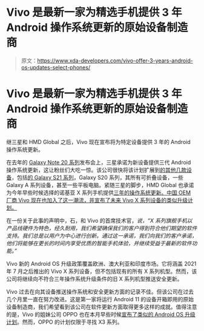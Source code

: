 # Vivo 是最新一家为精选手机提供 3 年 Android 操作系统更新的原始设备制造商

> 原文：<https://www.xda-developers.com/vivo-offer-3-years-android-os-updates-select-phones/>

# Vivo 是最新一家为精选手机提供 3 年 Android 操作系统更新的原始设备制造商

继三星和 HMD Global 之后，Vivo 现在宣布将为特定设备提供 3 年的 Android 操作系统更新。

在去年的 [Galaxy Note 20 系列](https://www.xda-developers.com/samsung-galaxy-note-20/)发布会上，三星承诺为新设备提供三代 Android 操作系统更新，这让粉丝们大吃一惊。该公司很快将该计划扩展到[的其他几款设备](https://www.xda-developers.com/samsung-galaxy-devices-3-generations-android-updates/)，包括[的 Galaxy S21 系列](https://www.xda-developers.com/samsung-galaxy-s21/)，Galaxy S20 系列，其所有可折叠设备，一些 Galaxy A 系列设备，甚至一些平板电脑。紧随三星的脚步，HMD Global 也承诺为今年早些时候选择的诺基亚 X 系列手机提供[三年的操作系统更新。中国 OEM 厂商 Vivo 现在也加入了这一潮流，并宣布了未来 Vivo X 系列设备的类似升级计划。](https://www.xda-developers.com/hmd-global-nokia-x10-x20-3-years-android-update/)

在一份关于此事的声明中，石，和 Vivo 的首席技术官，*说，“X 系列旗舰手机以产品线硬件为特色，经久耐用，我们希望确保我们的客户得到符合他们期望的软件支持。我们总是以用户为中心进行创新。通过这一承诺，我们向我们的客户承诺，他们将能够在更长的时间内享受优质的智能手机体验，并继续受益于最新的软件功能。”*

Vivo 新的 Android OS 升级政策覆盖欧洲、澳大利亚和印度市场。它将涵盖 2021 年 7 月之后推出的 Vivo X 系列设备，但不包括现有的所有 X 系列机型。然而，该公司将继续向不符合三年操作系统升级条件的旧 X 系列机型推送安全更新。

Vivo 过去在向其设备推送操作系统和安全更新方面的记录不佳。但该公司在过去几个月里一直在努力改进。这是第一家将运行 Android 11 的设备开箱即用的原始设备制造商，我们希望看到该公司在软件更新方面取得更多这样的成就。值得注意的是，Vivo 的姐妹公司 OPPO 也在本月早些时候[宣布了类似的 Android OS 升级计划](https://www.xda-developers.com/oppo-3-years-of-updates-find-x3/)。然而，OPPO 的计划仅限于寻找 X3 系列。